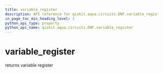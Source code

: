 ```yaml
---
title: variable_register
description: API reference for qiskit.aqua.circuits.DNF.variable_register
in_page_toc_min_heading_level: 1
python_api_type: property
python_api_name: qiskit.aqua.circuits.DNF.variable_register
---
```


# variable\_register

returns variable register

